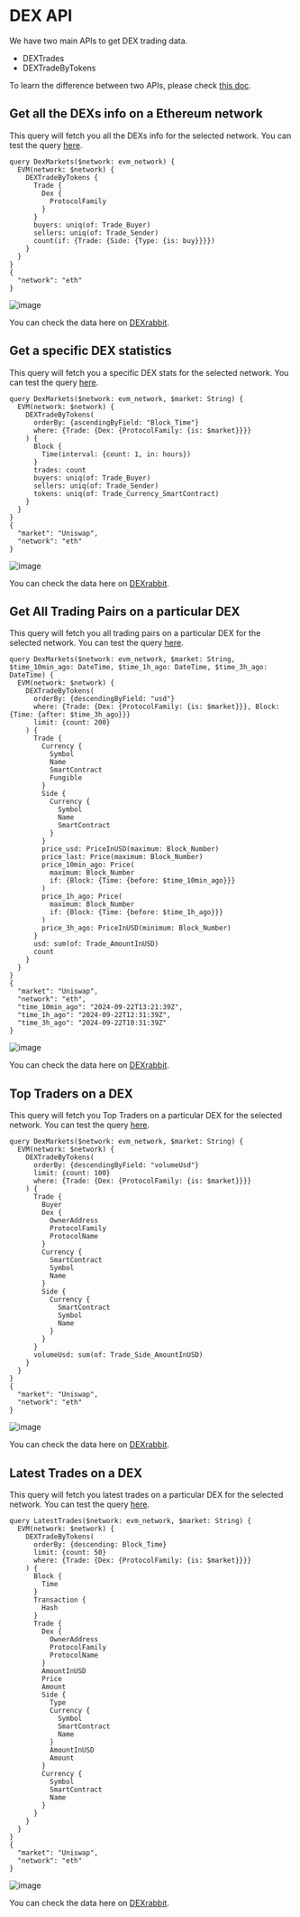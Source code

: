 # DEX API

We have two main APIs to get DEX trading data.

- DEXTrades
- DEXTradeByTokens

To learn the difference between two APIs, please check [this doc](https://docs.bitquery.io/docs/schema/evm/dextrades/).

## Get all the DEXs info on a Ethereum network

This query will fetch you all the DEXs info for the selected network.
You can test the query [here](https://ide.bitquery.io/dex-markets).

```
query DexMarkets($network: evm_network) {
  EVM(network: $network) {
    DEXTradeByTokens {
      Trade {
        Dex {
          ProtocolFamily
        }
      }
      buyers: uniq(of: Trade_Buyer)
      sellers: uniq(of: Trade_Sender)
      count(if: {Trade: {Side: {Type: {is: buy}}}})
    }
  }
}
{
  "network": "eth"
}
```

![image](https://github.com/user-attachments/assets/591eac39-2e11-4885-b297-87aa65d0a185)

You can check the data here on [DEXrabbit](https://dexrabbit.com/eth/dex_market).

## Get a specific DEX statistics

This query will fetch you a specific DEX stats for the selected network.
You can test the query [here](https://ide.bitquery.io/dex-info).

```
query DexMarkets($network: evm_network, $market: String) {
  EVM(network: $network) {
    DEXTradeByTokens(
      orderBy: {ascendingByField: "Block_Time"}
      where: {Trade: {Dex: {ProtocolFamily: {is: $market}}}}
    ) {
      Block {
        Time(interval: {count: 1, in: hours})
      }
      trades: count
      buyers: uniq(of: Trade_Buyer)
      sellers: uniq(of: Trade_Sender)
      tokens: uniq(of: Trade_Currency_SmartContract)
    }
  }
}
{
  "market": "Uniswap",
  "network": "eth"
}
```

![image](https://github.com/user-attachments/assets/ea23fa51-e21c-4f97-8719-905475e00769)

You can check the data here on [DEXrabbit](https://dexrabbit.com/eth/dex_market/Uniswap).

## Get All Trading Pairs on a particular DEX

This query will fetch you all trading pairs on a particular DEX for the selected network.
You can test the query [here](https://ide.bitquery.io/trading-pairs-on-a-specific-dex).

```
query DexMarkets($network: evm_network, $market: String, $time_10min_ago: DateTime, $time_1h_ago: DateTime, $time_3h_ago: DateTime) {
  EVM(network: $network) {
    DEXTradeByTokens(
      orderBy: {descendingByField: "usd"}
      where: {Trade: {Dex: {ProtocolFamily: {is: $market}}}, Block: {Time: {after: $time_3h_ago}}}
      limit: {count: 200}
    ) {
      Trade {
        Currency {
          Symbol
          Name
          SmartContract
          Fungible
        }
        Side {
          Currency {
            Symbol
            Name
            SmartContract
          }
        }
        price_usd: PriceInUSD(maximum: Block_Number)
        price_last: Price(maximum: Block_Number)
        price_10min_ago: Price(
          maximum: Block_Number
          if: {Block: {Time: {before: $time_10min_ago}}}
        )
        price_1h_ago: Price(
          maximum: Block_Number
          if: {Block: {Time: {before: $time_1h_ago}}}
        )
        price_3h_ago: PriceInUSD(minimum: Block_Number)
      }
      usd: sum(of: Trade_AmountInUSD)
      count
    }
  }
}
{
  "market": "Uniswap",
  "network": "eth",
  "time_10min_ago": "2024-09-22T13:21:39Z",
  "time_1h_ago": "2024-09-22T12:31:39Z",
  "time_3h_ago": "2024-09-22T10:31:39Z"
}
```

![image](https://github.com/user-attachments/assets/a5d80402-54d1-49e9-a9e0-62cea1204f73)

You can check the data here on [DEXrabbit](https://dexrabbit.com/eth/dex_market/Uniswap).

## Top Traders on a DEX

This query will fetch you Top Traders on a particular DEX for the selected network.
You can test the query [here](https://ide.bitquery.io/top-traders-on-a-DEX_1).

```
query DexMarkets($network: evm_network, $market: String) {
  EVM(network: $network) {
    DEXTradeByTokens(
      orderBy: {descendingByField: "volumeUsd"}
      limit: {count: 100}
      where: {Trade: {Dex: {ProtocolFamily: {is: $market}}}}
    ) {
      Trade {
        Buyer
        Dex {
          OwnerAddress
          ProtocolFamily
          ProtocolName
        }
        Currency {
          SmartContract
          Symbol
          Name
        }
        Side {
          Currency {
            SmartContract
            Symbol
            Name
          }
        }
      }
      volumeUsd: sum(of: Trade_Side_AmountInUSD)
    }
  }
}
{
  "market": "Uniswap",
  "network": "eth"
}
```

![image](https://github.com/user-attachments/assets/3cf6b7bd-b04f-45a1-bcb1-d9369d1ed638)

You can check the data here on [DEXrabbit](https://dexrabbit.com/eth/dex_market/Uniswap#traders).

## Latest Trades on a DEX

This query will fetch you latest trades on a particular DEX for the selected network.
You can test the query [here](https://ide.bitquery.io/latest-trades_5).

```
query LatestTrades($network: evm_network, $market: String) {
  EVM(network: $network) {
    DEXTradeByTokens(
      orderBy: {descending: Block_Time}
      limit: {count: 50}
      where: {Trade: {Dex: {ProtocolFamily: {is: $market}}}}
    ) {
      Block {
        Time
      }
      Transaction {
        Hash
      }
      Trade {
        Dex {
          OwnerAddress
          ProtocolFamily
          ProtocolName
        }
        AmountInUSD
        Price
        Amount
        Side {
          Type
          Currency {
            Symbol
            SmartContract
            Name
          }
          AmountInUSD
          Amount
        }
        Currency {
          Symbol
          SmartContract
          Name
        }
      }
    }
  }
}
{
  "market": "Uniswap",
  "network": "eth"
}
```

![image](https://github.com/user-attachments/assets/4495ec8e-ab55-4cf9-8b58-99ef264dcc1d)

You can check the data here on [DEXrabbit](https://dexrabbit.com/eth/dex_market/Uniswap#trades).
